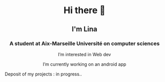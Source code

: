 <h1 align="center"> Hi there 👋</h1>

<h2 align="center">I'm Lina</h2>
<h3 align="center">A student at Aix-Marseille Université on computer sciences</h3>
<p align="center">I’m interested in Web dev</p>

<p align="center">I’m currently working on an android app</p>

<p>Deposit of my projects : in progress..
<!--
**LinaAitr/LinaAitr** is a ✨ _special_ ✨ repository because its `README.md` (this file) appears on your GitHub profile.

Here are some ideas to get you started:

- 🔭 I’m currently working on ...
- 🌱 I’m currently learning ...
- 👯 I’m looking to collaborate on ...
- 🤔 I’m looking for help with ...
- 💬 Ask me about ...
- 📫 How to reach me: ...
- 😄 Pronouns: ...
- ⚡ Fun fact: ...
-->
